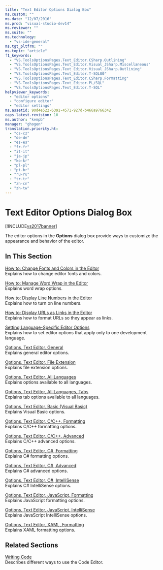```yaml
---
title: "Text Editor Options Dialog Box"
ms.custom: ""
ms.date: "12/07/2016"
ms.prod: "visual-studio-dev14"
ms.reviewer: ""
ms.suite: ""
ms.technology: 
  - "vs-ide-general"
ms.tgt_pltfrm: ""
ms.topic: "article"
f1_keywords: 
  - "VS.ToolsOptionsPages.Text_Editor.CSharp.Outlining"
  - "VS.ToolsOptionsPages.Text_Editor.Visual_JSharp.Miscellaneous"
  - "VS.ToolsOptionsPages.Text_Editor.Visual_JSharp.Outlining"
  - "VS.ToolsOptionsPages.Text_Editor.T-SQL80"
  - "VS.ToolsOptionsPages.Text_Editor.CSharp.Formatting"
  - "VS.ToolsOptionsPages.Text_Editor.PL/SQL"
  - "VS.ToolsOptionsPages.Text_Editor.T-SQL"
helpviewer_keywords: 
  - "editor options"
  - "configure editor"
  - "editor settings"
ms.assetid: 90d4e522-6391-4571-927d-b466a9766342
caps.latest.revision: 10
ms.author: "kempb"
manager: "ghogen"
translation.priority.ht: 
  - "cs-cz"
  - "de-de"
  - "es-es"
  - "fr-fr"
  - "it-it"
  - "ja-jp"
  - "ko-kr"
  - "pl-pl"
  - "pt-br"
  - "ru-ru"
  - "tr-tr"
  - "zh-cn"
  - "zh-tw"
---
```

# Text Editor Options Dialog Box
[!INCLUDE[vs2017banner](../../code-quality/includes/vs2017banner.md)]

The editor options in the **Options** dialog box provide ways to customize the appearance and behavior of the editor.  
  
## In This Section  
 [How to: Change Fonts and Colors in the Editor](../../ide/reference/how-to--change-fonts-and-colors-in-the-editor.md)  
 Explains how to change editor fonts and colors.  
  
 [How to: Manage Word Wrap in the Editor](../../ide/reference/how-to--manage-word-wrap-in-the-editor.md)  
 Explains word wrap options.  
  
 [How to: Display Line Numbers in the Editor](../../ide/reference/how-to--display-line-numbers-in-the-editor.md)  
 Explains how to turn on line numbers.  
  
 [How to: Display URLs as Links in the Editor](../../ide/reference/how-to--display-urls-as-links-in-the-editor.md)  
 Explains how to format URLs so they appear as links.  
  
 [Setting Language-Specific Editor Options](../../ide/reference/setting-language-specific-editor-options.md)  
 Explains how to set editor options that apply only to one development language.  
  
 [Options, Text Editor, General](../../ide/reference/options--text-editor--general.md)  
 Explains general editor options.  
  
 [Options, Text Editor, File Extension](../../ide/reference/options--text-editor--file-extension.md)  
 Explains file extension options.  
  
 [Options, Text Editor, All Languages](../../ide/reference/options--text-editor--all-languages.md)  
 Explains options available to all languages.  
  
 [Options, Text Editor, All Languages, Tabs](../../ide/reference/options--text-editor--all-languages--tabs.md)  
 Explains tab options available to all languages.  
  
 [Options, Text Editor, Basic (Visual Basic)](../../ide/reference/options--text-editor--basic--visual-basic-.md)  
 Explains Visual Basic options.  
  
 [Options, Text Editor, C/C++, Formatting](../../ide/reference/options--text-editor--c-c----formatting.md)  
 Explains C/C++ formatting options.  
  
 [Options, Text Editor, C/C++, Advanced](../../ide/reference/options--text-editor--c-c----advanced.md)  
 Explains C/C++ advanced options.  
  
 [Options, Text Editor, C#, Formatting](../../ide/reference/options--text-editor--csharp--formatting.md)  
 Explains C# formatting options.  
  
 [Options, Text Editor, C#, Advanced](../../ide/reference/options--text-editor--csharp--advanced.md)  
 Explains C# advanced options.  
  
 [Options, Text Editor, C#, IntelliSense](../../ide/reference/options--text-editor--csharp--intellisense.md)  
 Explains C# IntelliSense options.  
  
 [Options, Text Editor, JavaScript, Formatting](../../ide/reference/options--text-editor--javascript--formatting.md)  
 Explains JavaScript formatting options.  
  
 [Options, Text Editor, JavaScript, IntelliSense](../../ide/reference/options--text-editor--javascript--intellisense.md)  
 Explains JavaScript IntelliSense options.  
  
 [Options, Text Editor, XAML, Formatting](../../ide/reference/options--text-editor--xaml--formatting.md)  
 Explains XAML formatting options.  
  
## Related Sections  
 [Writing Code](../../ide/writing-code-in-the-code-and-text-editor.md)  
 Describes different ways to use the Code Editor.